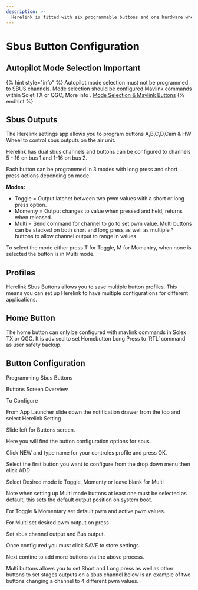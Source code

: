 ```yaml
---
description: >-
  Herelink is fitted with six programmable buttons and one hardware wheel.  These can be configured to control SBUS channel outputs  from the air end’s dual sbus connector and to send Mavlink commands to the autopilot via Solex TX or QGC.
---
```


# Sbus Button Configuration

## Autopilot Mode Selection Important

{% hint style="info" %}
Autopilot mode selection must not be programmed to SBUS channels. Mode selection should be configured Mavlink commands within Solet TX or QGC, More info . [Mode Selection & Mavlink Buttons](configure-mavlinkbuttons.md)
{% endhint %}

## Sbus Outputs

The Herelink settings app allows you to program buttons A,B,C,D,Cam & HW Wheel to control  sbus outputs on the air unit. 

Herelink has dual sbus channels and buttons can be configured to channels 5 - 16 on bus 1 and 1-16 on bus 2. 

Each button can be programmed in 3 modes with long press and short press actions depending on mode.  

**Modes:**

* Toggle  = Output latchet between two pwm values with a short or long press option. 
* Momenty = Output changes to value when pressed and held, returns when released. 
* Multi = Send command for channel to go to set pwm value. Multi buttons can be stacked on both short and long press as well as multiple * buttons to allow channel output to range in values.  

To select the mode either press T for Toggle, M for Momantry, when none is selected the button is in Multi mode. 

## Profiles 

Herelink Sbus Buttons allows you to save multiple button profiles. This means you can set up Herelink to have multiple configurations for different applications.   

## Home Button 

The home button can only be configured with mavlink commands in Solex TX or QGC.  It is advised to set Homebutton Long Press to ‘RTL’ command as user safety backup. 


## Button Configuration

Programming Sbus Buttons 

Buttons Screen Overview

To Configure 

From App Launcher slide down the notification drawer from the top and select Herelink Setting


Slide left for Buttons screen.

Here you will find the button configuration options for sbus. 


Click NEW and type name for your controles profile and press OK.

Select the first button you want to configure from the drop down menu then click ADD

Select Desired mode ie Toggle, Momenty or leave blank for Multi 

Note when setting up Multi mode buttons at least one must be selected as default, this sets the default output position on system boot. 



For Toggle & Momentary set default pwm and active pwm values. 


For Multi set desired pwm output on press 

Set sbus channel output and Bus output. 

Once configured you must click SAVE to store settings. 


Next contine to add more buttons via the above process. 

Multi buttons allows you to set Short and Long press as well as other buttons to set stages outputs on a sbus channel below is an example of two buttons changing a channel to 4 different pwm values.  

